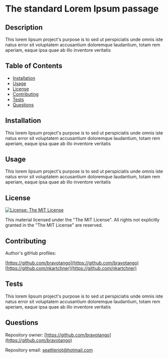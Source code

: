 # The standard Lorem Ipsum passage

  ## Description
  
  This lorem lipsum project's purpose is to sed ut perspiciatis unde omnis iste natus error sit voluptatem accusantium doloremque laudantium, totam rem aperiam, eaque ipsa quae ab illo inventore veritatis
  
  ## Table of Contents
  
  - [Installation](#installation)
  - [Usage](#usage)
  - [License](#license)
  - [Contributing](#contributing)
  - [Tests](#tests)
  - [Questions](#questions)

  ## Installation
  
  This lorem lipsum project's purpose is to sed ut perspiciatis unde omnis iste natus error sit voluptatem accusantium doloremque laudantium, totam rem aperiam, eaque ipsa quae ab illo inventore veritatis

  ## Usage
  
  This lorem lipsum project's purpose is to sed ut perspiciatis unde omnis iste natus error sit voluptatem accusantium doloremque laudantium, totam rem aperiam, eaque ipsa quae ab illo inventore veritatis
  
  ## License
  
  [![License: The MIT License](https://img.shields.io/badge/License-MIT-yellow.svg)](https://opensource.org/licenses/MIT)

  This material licensed under the "The MIT License". All rights not explicitly granted in the "The MIT License" are reserved.
  
  ## Contributing
  
  Author's gitHub profiles:
  
  [https://github.com/bravotango](https://github.com/bravotango)<br/>[https://github.com/nkartchner](https://github.com/nkartchner)<br/>

  ## Tests

  This lorem lipsum project's purpose is to sed ut perspiciatis unde omnis iste natus error sit voluptatem accusantium doloremque laudantium, totam rem aperiam, eaque ipsa quae ab illo inventore veritatis
  
  ## Questions

  Repository owner:
  [https://github.com/bravotango](https://github.com/bravotango)

  Repository email: 
  <a href="mailto:seattleriot@hotmail.com">seattleriot@hotmail.com</a>
